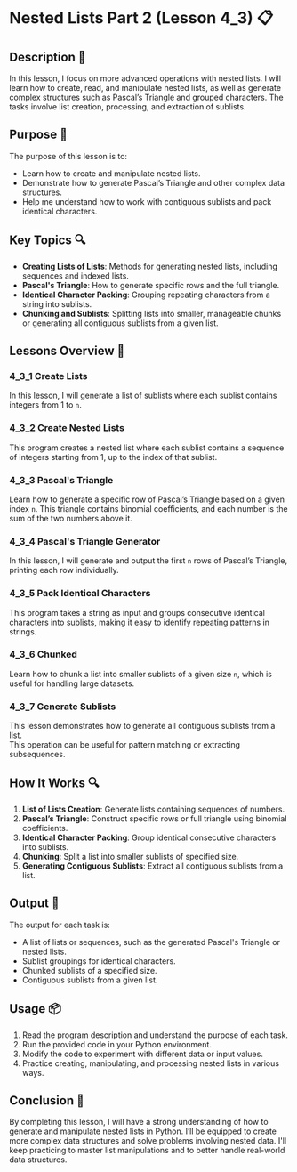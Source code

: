 # Nested Lists Part 2 (Lesson 4_3) 📋

## Description 📝

In this lesson, I focus on more advanced operations with nested lists.
I will learn how to create, read, and manipulate nested lists, as well as generate complex structures such as Pascal’s Triangle and grouped characters.
The tasks involve list creation, processing, and extraction of sublists.

## Purpose 🎯

The purpose of this lesson is to:

-   Learn how to create and manipulate nested lists.
-   Demonstrate how to generate Pascal’s Triangle and other complex data structures.
-   Help me understand how to work with contiguous sublists and pack identical characters.

## Key Topics 🔍

-   **Creating Lists of Lists**: Methods for generating nested lists, including sequences and indexed lists.
-   **Pascal's Triangle**: How to generate specific rows and the full triangle.
-   **Identical Character Packing**: Grouping repeating characters from a string into sublists.
-   **Chunking and Sublists**: Splitting lists into smaller, manageable chunks or generating all contiguous sublists from a given list.

## Lessons Overview 🎯

### 4_3_1 Create Lists

In this lesson, I will generate a list of sublists where each sublist contains integers from 1 to `n`.

### 4_3_2 Create Nested Lists

This program creates a nested list where each sublist contains a sequence of integers starting from 1, up to the index of that sublist.

### 4_3_3 Pascal's Triangle

Learn how to generate a specific row of Pascal’s Triangle based on a given index `n`.
This triangle contains binomial coefficients, and each number is the sum of the two numbers above it.

### 4_3_4 Pascal's Triangle Generator

In this lesson, I will generate and output the first `n` rows of Pascal’s Triangle, printing each row individually.

### 4_3_5 Pack Identical Characters

This program takes a string as input and groups consecutive identical characters into sublists, making it easy to identify repeating patterns in strings.

### 4_3_6 Chunked

Learn how to chunk a list into smaller sublists of a given size `n`, which is useful for handling large datasets.

### 4_3_7 Generate Sublists

This lesson demonstrates how to generate all contiguous sublists from a list.\
This operation can be useful for pattern matching or extracting subsequences.

## How It Works 🔍

1. **List of Lists Creation**: Generate lists containing sequences of numbers.
2. **Pascal’s Triangle**: Construct specific rows or full triangle using binomial coefficients.
3. **Identical Character Packing**: Group identical consecutive characters into sublists.
4. **Chunking**: Split a list into smaller sublists of specified size.
5. **Generating Contiguous Sublists**: Extract all contiguous sublists from a list.

## Output 📜

The output for each task is:

-   A list of lists or sequences, such as the generated Pascal's Triangle or nested lists.
-   Sublist groupings for identical characters.
-   Chunked sublists of a specified size.
-   Contiguous sublists from a given list.

## Usage 📦

1. Read the program description and understand the purpose of each task.
2. Run the provided code in your Python environment.
3. Modify the code to experiment with different data or input values.
4. Practice creating, manipulating, and processing nested lists in various ways.

## Conclusion 🚀

By completing this lesson, I will have a strong understanding of how to generate and manipulate nested lists in Python.
I’ll be equipped to create more complex data structures and solve problems involving nested data.
I'll keep practicing to master list manipulations and to better handle real-world data structures.
